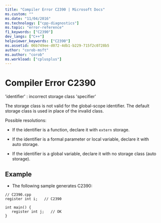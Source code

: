 ```yaml
---
title: "Compiler Error C2390 | Microsoft Docs"
ms.custom: ""
ms.date: "11/04/2016"
ms.technology: ["cpp-diagnostics"]
ms.topic: "error-reference"
f1_keywords: ["C2390"]
dev_langs: ["C++"]
helpviewer_keywords: ["C2390"]
ms.assetid: 06b749ee-d072-4db1-b229-715f2c0728b5
author: "corob-msft"
ms.author: "corob"
ms.workload: ["cplusplus"]
---
```

# Compiler Error C2390
'identifier' : incorrect storage class 'specifier'  
  
 The storage class is not valid for the global-scope identifier. The default storage class is used in place of the invalid class.  
  
 Possible resolutions:  
  
-   If the identifier is a function, declare it with `extern` storage.  
  
-   If the identifier is a formal parameter or local variable, declare it with auto storage.  
  
-   If the identifier is a global variable, declare it with no storage class (auto storage).  
  
## Example  
  
-   The following sample generates C2390:  
  
```  
// C2390.cpp  
register int i;   // C2390  
  
int main() {  
   register int j;   // OK  
}  
```